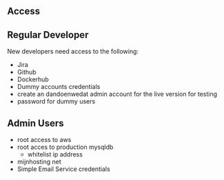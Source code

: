 ## Access


## Regular Developer
New developers need access to the following:

* Jira
* Github
* Dockerhub
* Dummy accounts credentials
* create an dandoenwedat admin account for the live version for testing
* password for dummy users

## Admin Users
* root access to aws
* root acces to production mysqldb
     * whitelist ip address
* mijnhosting net
* Simple Email Service credentials